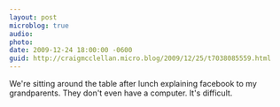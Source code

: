```yaml
---
layout: post
microblog: true
audio: 
photo: 
date: 2009-12-24 18:00:00 -0600
guid: http://craigmcclellan.micro.blog/2009/12/25/t7038085559.html
---
```

We're sitting around the table after lunch explaining facebook to my grandparents. They don't even have a computer. It's difficult.
